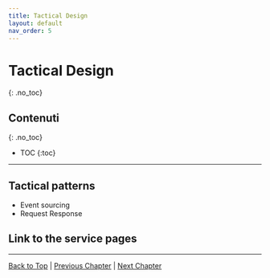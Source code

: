 ```yaml
---
title: Tactical Design
layout: default
nav_order: 5
---
```


# Tactical Design
{: .no_toc}

## Contenuti
{: .no_toc}

- TOC
{:toc}

---

## Tactical patterns
- Event sourcing
- Request Response

## Link to the service pages

---

[Back to Top](#top) |
[Previous Chapter](/docs/2-strategic-design) |
[Next Chapter](/docs/4-devops)
